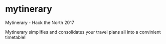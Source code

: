 # mytinerary
Mytinerary - Hack the North 2017

Mytinerary simplifies and consolidates your travel plans all into a convinient timetable!
